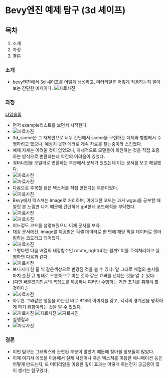 
# Bevy엔진 예제 탐구 (3d 셰이프)

## 목차
1. 소개
2. 과정
3. 결론

### 소개
- bevy엔진에서 3d 셰이프를 어떻게 생성하고, 머터리얼은 어떻게 적용하는지 알아보는 간단한 예제이다.
![자료사진](https://raw.githubusercontent.com/dolto/port_folio_imgs/master/icon/projectsite/Study_Bevy_3d_shapes/0.webp)

### 과정
[타임슬립](https://youtu.be/MaAHXuHwo5w)
- 먼저 example리스트를 보면서 시작한다.
- ![자료사진](https://raw.githubusercontent.com/dolto/port_folio_imgs/master/icon/projectsite/Study_Bevy_3d_shapes/1.webp)
- 3d_scene은 그 자체만으로 너무 간단해서 scene을 구현하는 예제와 병합해서 수행하려고 했으나, 예상치 못한 에러로 계속 자료를 찾는중이라 스킵했다.
- 예제 자체는 어려울 것이 없었으나, 자체적으로 모델들이 회전하는 것을 직접 조종하는 방식으로 변환하는데 약간의 어려움이 있었다.
- 쿼터니언을 오일러로 변환하는 부분에서 문제가 있었는데 이는 문서를 보고 해결했다.
- ![자료사진](https://raw.githubusercontent.com/dolto/port_folio_imgs/master/icon/projectsite/Study_Bevy_3d_shapes/2.webp)
- ![자료사진](https://raw.githubusercontent.com/dolto/port_folio_imgs/master/icon/projectsite/Study_Bevy_3d_shapes/3.webp)
- 다음으로 주목할 점은 텍스쳐를 직접 만든다는 부분이었다.
- ![자료사진](https://raw.githubusercontent.com/dolto/port_folio_imgs/master/icon/projectsite/Study_Bevy_3d_shapes/4.webp)
- Bevy에서 텍스쳐는 Image로 처리하며, 이에대한 코드는 과거 wgpu를 공부할 때 얼핏 본 느낌만 나기 때문에 간단하게 gpt한테 코드해석을 부탁했다.
- ![자료사진](https://raw.githubusercontent.com/dolto/port_folio_imgs/master/icon/projectsite/Study_Bevy_3d_shapes/5.webp)
- ![자료사진](https://raw.githubusercontent.com/dolto/port_folio_imgs/master/icon/projectsite/Study_Bevy_3d_shapes/6.webp)
- 어느정도 코드를 설명해줬으니 이제 문서를 보자.
- 대강 문서에선, image를 제공받은 픽셀 데이터로 한 면에 해당 픽셀 데이터로 렌더링하는 코드라고 되어있다.
- ![자료사진](https://raw.githubusercontent.com/dolto/port_folio_imgs/master/icon/projectsite/Study_Bevy_3d_shapes/7.webp)
- 그렇다면 다음 배열의 내장함수인 rotate_right(4)는 뭘까? 이를 주석처리하고 실행하면 다음과 같다.
- ![자료사진](https://raw.githubusercontent.com/dolto/port_folio_imgs/master/icon/projectsite/Study_Bevy_3d_shapes/10.webp)
- 보다시피 한 줄 씩 같은색상으로 변경된 것을 볼 수 있다. 말 그대로 배열의 순서를 마치 순환 큐 형태로 오른쪽으로 미는 것과 같은 효과를 낸다는 것을 알 수 있다.
- (다만 배열크기만큼의 복잡도를 제공하니 여러번 수행하는 거면 조치를 취해야 할 것이다.)
- ![자료사진](https://raw.githubusercontent.com/dolto/port_folio_imgs/master/icon/projectsite/Study_Bevy_3d_shapes/9.webp)
- 아무튼 그와같은 행동을 하는건 바로 8*8의 이미지를 갖고, 각각의 경계선을 명확하게 하기 위함이라는 것을 알 수 있었다.
- ![자료사진](https://raw.githubusercontent.com/dolto/port_folio_imgs/master/icon/projectsite/Study_Bevy_3d_shapes/11.webp)
![자료사진](https://raw.githubusercontent.com/dolto/port_folio_imgs/master/icon/projectsite/Study_Bevy_3d_shapes/12.webp) 
![자료사진](https://raw.githubusercontent.com/dolto/port_folio_imgs/master/icon/projectsite/Study_Bevy_3d_shapes/13.webp)
- 실행결과
- ![자료사진](https://raw.githubusercontent.com/dolto/port_folio_imgs/master/icon/projectsite/Study_Bevy_3d_shapes/14.gif)

### 결론
- 이번 탐구는 그래픽스와 관련된 부분이 많았기 때문에 찾아볼 정보들이 많았다.
- 이제 여기서 에셋을 이용해서 실제 사진이나 혹은 텍스쳐를 이용한 애니메이션 등은 어떻게 만드는지, 또 머터리얼을 이용한 깊이 효과는 어떻게 하는건지 궁금증이 많이 생기는 탐구였다.
